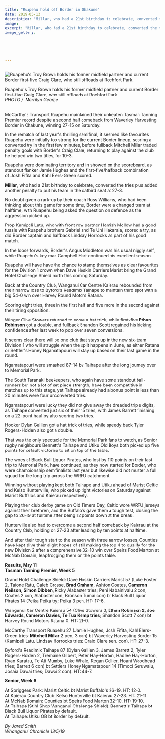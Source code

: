 ```yaml
---
title: "Ruapehu hold off Border in Ohakune"
date: 2019-05-13
description: "Millar, who had a 21st birthday to celebrate, converted the tries plus added another penalty to put his team..."
image: 
excerpt: "Millar, who had a 21st birthday to celebrate, converted the tries plus added another penalty to put his team in the catbird seat at 27-3."
image_gallery:
    
    
    
    
    
---
```


<p>&nbsp;<img src="https://www.nzherald.co.nz/resizer/cp5J3HQ3asXlGqqxeuV9XFznxig=/620x413/smart/filters:quality(70)/arc-anglerfish-syd-prod-nzme.s3.amazonaws.com/public/G534WDH4RJHERAB73H275B25QI.jpg" alt="Ruapehu's Troy Brown holds his former midfield partner and current Border first-five Craig Clare, who still offloads at Rochfort Park." /></p>
<p><span>Ruapehu's Troy Brown holds his former midfield partner and current Border first-five Craig Clare, who still offloads at Rochfort Park.</span><br /><em>PHOTO /&nbsp; Merrilyn George</em></p>
<p><br />McCarthy's Transport Ruapehu maintained their unbeaten Tasman Tanning Premier record despite a second half comeback from Waverley Harvesting Border in Ohakune, winning 27-15 on Saturday.</p>
<p>In the rematch of last year's thrilling semifinal, it seemed like favourites Ruapehu were initially too strong for the current Border lineup, scoring a converted try in the first few minutes, before fullback Mitchell Millar traded penalty goals with Border's Craig Clare, returning to play against the club he helped win two titles, for 10-3.</p>
<p><span class="ellipsis">Ruapehu were dominating territory and in showed on the scoreboard, as standout flanker Jamie Hughes and the first-five/halfback combination of</span>&nbsp;<span>Josh Fifita and Kahl Elers-Green scored.</span></p>
<p><strong>Millar</strong>, who had a 21st birthday to celebrate, converted the tries plus added another penalty to put his team in the catbird seat at 27-3.</p>
<p>No doubt given a rark-up by their coach Ross Williams, who had been thinking about this game for some time, Border were a changed team at halftime, with Ruapehu being asked the question on defence as the aggression picked up.</p>
<p>Prop Kamipeli Latu, who with front row partner Hamish Mellow had a good tussle with Ruapehu brothers Gabriel and Te Uhi Hakaraia, scored a try, as did Border captain and halfback Lindsay Horrocks as part of his good match.</p>
<p>In the loose forwards, Border's Angus Middleton was his usual niggly self, while Ruapehu's key man Campbell Hart continued his excellent season.</p>
<p>Ruapehu will have have the chance to stamp themselves as clear favourites for the Division 1 crown when Dave Hoskin Carriers Marist bring the Grand Hotel Challenge Shield north this coming Saturday.</p>
<p>Back at the Country Club, Wanganui Car Centre Kaierau rebounded from their narrow loss to Byford's Readimix Taihape to maintain third spot with a big 54-0 win over Harvey Round Motors Ratana.</p>
<p>Scoring eight tries, three in the first half and five more in the second against their tiring opposition.</p>
<p>Winger Clive Stowers returned to score a hat trick, while first-five <strong>Ethan Robinson</strong> got a double, and fullback Shandon Scott regained his kicking confidence after last week to pop over seven conversions.</p>
<p>It seems clear there will be one club that stays up in the new six-team Division 1 who will struggle when the split happens in June, as either Ratana or Settler's Honey Ngamatapouri will stay up based on their last game in the round.</p>
<p>Ngamatapouri were smashed 87-14 by Taihape after the long journey over to Memorial Park.</p>
<p>The South Taranaki beekeepers, who again have some standout ball-runners but not a lot of set piece strength, have been competitive in matches up to this stage, yet Taihape already had a bonus point in less than 20 minutes were four unconverted tries.</p>
<p>Ngamatapouri were lucky they did not give away the dreaded triple digits, as Taihape converted just six of their 15 tries, with James Barrett finishing on a 22-point haul by also scoring two tries.</p>
<p>Hooker Dylan Gallien got a hat trick of tries, while speedy back Tyler Rogers-Holden also got a double.</p>
<p>That was the only spectacle for the Memorial Park fans to watch, as Senior rugby neighbours Bennett's Taihape and Utiku Old Boys both picked up five points for default victories to sit on top of the table.</p>
<p>The woes of Black Bull Liquor Pirates, who lost by 110 points on their last trip to Memorial Park, have continued, as they now started for Border, who were championship semifinalists last year but likewise did not muster a full squad for the long trip across the WRFU catchment.</p>
<p>Winning without playing kept both Taihape and Utiku ahead of Marist Celtic and Kelso Hunterville, who picked up tight victories on Saturday against Marist Buffalos and Kaierau respectively.</p>
<p>Playing their club derby game on Old Timers Day, Celtic wore WRFU jerseys against their brethren, and the Buffalo's gave them a tough test, closing the gap to 26-19 at fulltime after being 12 points down at the break.</p>
<p>Hunterville also had to overcome a second half comeback by Kaierau at the Country Club, holding on 27-23 after leading by ten points at halftime.</p>
<p>And after their tough start to the season with three narrow losses, Counties have kept alive their slight hopes of still making the top 4 to qualify for the new Division 2 after a comprehensive 32-10 win over Speirs Food Marton at McNab Domain, leapfrogging them on the points table.</p>
<p><span><strong>Results, May 11&nbsp;</strong><br /><strong>Tasman Tanning Premier, Week 5&nbsp;</strong></span></p>
<p><span>Grand Hotel Challenge Shield: Dave Hoskin Carriers Marist 57 (Luke Foster 2, Taione Ratu, Caleb Crosse, <strong>Brad Graham</strong>, Ashton Coates, <strong>Cameron Neilson, Simon Dibben</strong>, Ricky Alabaster tries; Peni Nabainivalu 2 con, Coates 2 con, Alabaster con, Bronson Tumai con) bt Black Bull Liquor Pirates 14 (Peika Peika try; Peika 3 pen. HT: 17-6.</span></p>
<p>Wanganui Car Centre Kaierau 54 (Clive Stowers 3,<strong> Ethan Robinson 2, Joe Edwards, Cameron Davies, Te Tua Kemp tries</strong>; Shandon Scott 7 con) bt Harvey Round Motors Ratana 0. HT: 21-0.</p>
<p>McCarthy Transport Ruapehu 27 (Jamie Hughes, Josh Fifita, Kahl Elers-Green tries; <strong>Mitchell Millar</strong> 2 pen, 3 con) bt Waverley Harvesting Border 15 (Kamipeli Latu, Lindsay Horrocks tries; Craig Clare pen, con). HT: 27-3.</p>
<p>Byford's Readimix Taihape 87 (Dylan Gallien 3, James Barrett 2, Tyler Rogers-Holden 2, Tremaine Gilbert, Peter Hay-Horton, Hadlee Hay-Horton, Ryan Karatau, Te Ati Mumby, Luke Whale, Regan Collier, Hoani Woodhead tries; Barrett 6 con) bt Settlers Honey Ngamatapouri 14 (Timoci Seruwalu, Josaia Dawai tries; Dawai 2 con). HT: 44-7.</p>
<p><span><strong>Senior, Week 6</strong></span></p>
<p>At Spriggens Park: Marist Celtic bt Marist Buffalo's 26-19. HT: 12-0.<br />At Kaierau Country Club: Kelso Hunterville bt Kaierau 27-23. HT: 21-11.<br />At McNab Domain: Counties bt Speirs Food Marton 32-10. HT: 19-10.<br />At Taihape (Stihl Shop Wanganui Challenge Shield): Bennett's Taihape bt Black Bull Liquor Pirates by default.<br />At Taihape: Utiku OB bt Border by default.</p>
<p><em>By Jared Smith</em><br /><em>Whanganui Chronicle 13/5/19</em></p>

